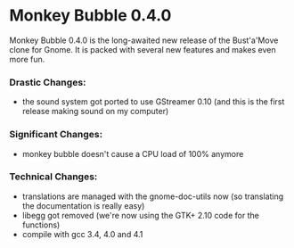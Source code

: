 Monkey Bubble 0.4.0
===================

Monkey Bubble 0.4.0 is the long-awaited new release of the Bust'a'Move clone
for Gnome. It is packed with several new features and makes even more fun.

### Drastic Changes:
 * the sound system got ported to use GStreamer 0.10 (and this is the first
   release making sound on my computer)

### Significant Changes:
 * monkey bubble doesn't cause a CPU load of 100% anymore

### Technical Changes:
 * translations are managed with the gnome-doc-utils now (so translating the
   documentation is really easy)
 * libegg got removed (we're now using the GTK+ 2.10 code for the functions)
 * compile with gcc 3.4, 4.0 and 4.1

